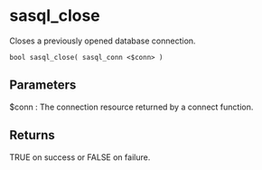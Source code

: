 <!-- loio3bdefd226c5f1014b9c59c32c725f2d7 -->

# sasql\_close

Closes a previously opened database connection.



```
bool sasql_close( sasql_conn <$conn> )
```



## Parameters

$conn
:   The connection resource returned by a connect function.



## Returns

TRUE on success or FALSE on failure.

